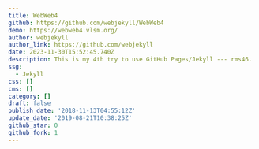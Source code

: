 ```yaml
---
title: WebWeb4
github: https://github.com/webjekyll/WebWeb4
demo: https://webweb4.vlsm.org/
author: webjekyll
author_link: https://github.com/webjekyll
date: 2023-11-30T15:52:45.740Z
description: This is my 4th try to use GitHub Pages/Jekyll --- rms46.
ssg:
  - Jekyll
css: []
cms: []
category: []
draft: false
publish_date: '2018-11-13T04:55:12Z'
update_date: '2019-08-21T10:38:25Z'
github_star: 0
github_fork: 1
---
```

